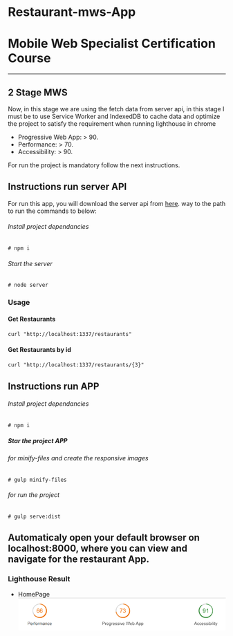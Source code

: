 # Restaurant-mws-App

# Mobile Web Specialist Certification Course
---
## 2 Stage MWS

Now, in this stage we are using the fetch data from server api, in this stage I must be to use Service Worker and IndexedDB to cache data and optimize the project to satisfy the requirement when running lighthouse in chrome

- Progressive Web App: > 90.
- Performance: > 70.
- Accessibility: > 90.


For run the project is mandatory follow the next instructions.

## Instructions run server API
For run this app, you will download the server api from [here](https://github.com/udacity/mws-restaurant-stage-2).
way to the path to run the commands to below:

###### Install project dependancies
```
# npm i
```

###### Start the server
```
# node server
```

### Usage

#### Get Restaurants
```
curl "http://localhost:1337/restaurants"
```
#### Get Restaurants by id
````
curl "http://localhost:1337/restaurants/{3}"
````

## Instructions run APP

###### Install project dependancies
```
# npm i
```

##### Star the project APP

###### for minify-files and create the responsive images
```
# gulp minify-files 
```
###### for run the project
```
# gulp serve:dist 
```

## Automaticaly open your default browser on localhost:8000, where you can view and navigate for the restaurant App.


### Lighthouse Result
*  HomePage
![homepage](./img/home.png)
